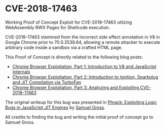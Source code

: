 # CVE-2018-17463
Working Proof of Concept Exploit for CVE-2018-17463 utilzing WebAssembly RWX Pages for Shellcode execution.

CVE-2018-17463 stemmed from the incorrect side effect annotation in V8 in Google Chrome prior to 70.0.3538.64, allowing a remote attacker to execute arbitrary code inside a sandbox via a crafted HTML page.

This Proof of Concept is directly related to the following blog posts:

* [Chrome Browser Exploitation, Part 1: Introduction to V8 and JavaScript Internals](https://jhalon.github.io/chrome-browser-exploitation-1/)
* [Chrome Browser Exploitation, Part 2: Introduction to Ignition, Sparkplug and JIT Compilation via TurboFan](https://jhalon.github.io/chrome-browser-exploitation-2/)
* [Chrome Browser Exploitation, Part 3: Analyzing and Exploiting CVE-2018-17463](https://jhalon.github.io/chrome-browser-exploitation-3/)

The original writeup for this bug was presented in [Phrack: Exploiting Logic Bugs in JavaScript JIT Engines](http://phrack.org/issues/70/9.html#article) by [Samuel Gross](https://twitter.com/5aelo?lang=en). 

All credits to finding the bug and writing the initial proof of concept go to Samuel Gross.
